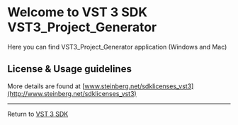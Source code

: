 # Welcome to VST 3 SDK VST3_Project_Generator

Here you can find VST3_Project_Generator application (Windows and Mac)

## License & Usage guidelines
More details are found at [www.steinberg.net/sdklicenses_vst3](http://www.steinberg.net/sdklicenses_vst3)

----
Return to [VST 3 SDK](https://github.com/steinbergmedia/vst3sdk)